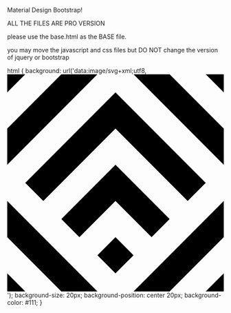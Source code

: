 Material Design Bootstrap!


ALL THE FILES ARE PRO VERSION

please use the base.html as the BASE file.

you may move the javascript and css files but DO NOT change the version of jquery or bootstrap

html {
  background: url('data:image/svg+xml;utf8,<svg xmlns="http://www.w3.org/2000/svg" viewBox="0 0 60 60"><path d="M5 0L0 5V0h5zm10 0h10L0 25V15L15 0zM0 55l5 5H0v-5zm0-10V35l25 25H15L0 45zM60 5l-5-5h5v5zm0 10v10L35 0h10l15 15zM45 60H35l25-25v10L45 60zm10 0l5-5v5h-5zM30 5l25 25-5 5-20-20-20 20-5-5L30 5zm0 40l5 5-5 5-5-5 5-5zm0-20l15 15-5 5-10-10-10 10-5-5 15-15z"/></svg>');
  background-size: 20px;
  background-position: center 20px;
  background-color: #111;
}
